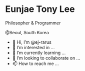 <h1>Eunjae Tony Lee</h1>

<p>Philosopher & Programmer</P>

@Seoul, South Korea

- 👋 Hi, I’m @ej-rarus
- 👀 I’m interested in ...
- 🌱 I’m currently learning ...
- 💞️ I’m looking to collaborate on ...
- 📫 How to reach me ...

<!---
ej-rarus/ej-rarus is a ✨ special ✨ repository because its `README.md` (this file) appears on your GitHub profile.
You can click the Preview link to take a look at your changes.
--->
